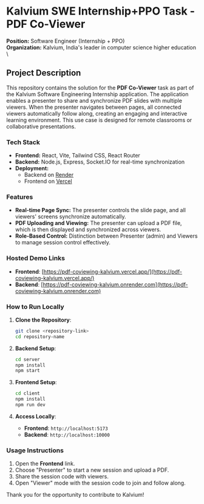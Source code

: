 
# Kalvium SWE Internship+PPO Task - PDF Co-Viewer

**Position:** Software Engineer (Internship + PPO)  
**Organization:** Kalvium, India's leader in computer science higher education  \

## Project Description

This repository contains the solution for the **PDF Co-Viewer** task as part of the Kalvium Software Engineering Internship application. The application enables a presenter to share and synchronize PDF slides with multiple viewers. When the presenter navigates between pages, all connected viewers automatically follow along, creating an engaging and interactive learning environment. This use case is designed for remote classrooms or collaborative presentations.

### Tech Stack
- **Frontend:** React, Vite, Tailwind CSS, React Router
- **Backend:** Node.js, Express, Socket.IO for real-time synchronization
- **Deployment:** 
  - Backend on [Render](https://render.com)
  - Frontend on [Vercel](https://vercel.com)

### Features
- **Real-time Page Sync:** The presenter controls the slide page, and all viewers' screens synchronize automatically.
- **PDF Uploading and Viewing:** The presenter can upload a PDF file, which is then displayed and synchronized across viewers.
- **Role-Based Control:** Distinction between Presenter (admin) and Viewers to manage session control effectively.

### Hosted Demo Links
- **Frontend**: [https://pdf-coviewing-kalvium.vercel.app/](https://pdf-coviewing-kalvium.vercel.app/)
- **Backend**: [https://pdf-coviewing-kalvium.onrender.com](https://pdf-coviewing-kalvium.onrender.com)

### How to Run Locally

1. **Clone the Repository**:
   ```bash
   git clone <repository-link>
   cd repository-name
   ```

2. **Backend Setup**:
   ```bash
   cd server
   npm install
   npm start
   ```

3. **Frontend Setup**:
   ```bash
   cd client
   npm install
   npm run dev
   ```

4. **Access Locally**:
   - **Frontend**: `http://localhost:5173`
   - **Backend**: `http://localhost:10000`

### Usage Instructions
1. Open the **Frontend** link.
2. Choose "Presenter" to start a new session and upload a PDF.
3. Share the session code with viewers.
4. Open "Viewer" mode with the session code to join and follow along.

Thank you for the opportunity to contribute to Kalvium!
